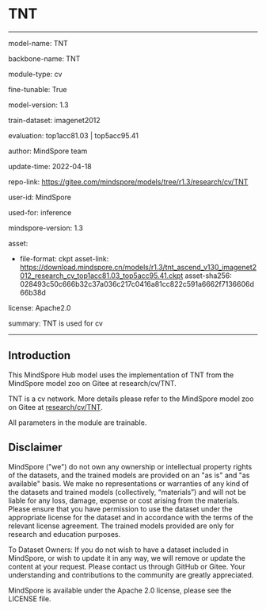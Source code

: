# TNT

---

model-name: TNT

backbone-name: TNT

module-type: cv

fine-tunable: True

model-version: 1.3

train-dataset: imagenet2012

evaluation: top1acc81.03 | top5acc95.41

author: MindSpore team

update-time: 2022-04-18

repo-link: <https://gitee.com/mindspore/models/tree/r1.3/research/cv/TNT>

user-id: MindSpore

used-for: inference

mindspore-version: 1.3

asset:

-
    file-format: ckpt
    asset-link: <https://download.mindspore.cn/models/r1.3/tnt_ascend_v130_imagenet2012_research_cv_top1acc81.03_top5acc95.41.ckpt>
    asset-sha256: 028493c50c666b32c37a036c217c0416a81cc822c591a6662f7136606d66b38d

license: Apache2.0

summary: TNT is used for cv

---

## Introduction

This MindSpore Hub model uses the implementation of TNT from the MindSpore model zoo on Gitee at research/cv/TNT.

TNT is a cv network. More details please refer to the MindSpore model zoo on Gitee at [research/cv/TNT](https://gitee.com/mindspore/models/blob/r1.3/research/cv/TNT/README_CN.md).

All parameters in the module are trainable.

## Disclaimer

MindSpore ("we") do not own any ownership or intellectual property rights of the datasets, and the trained models are provided on an "as is" and "as available" basis. We make no representations or warranties of any kind of the datasets and trained models (collectively, “materials”) and will not be liable for any loss, damage, expense or cost arising from the materials. Please ensure that you have permission to use the dataset under the appropriate license for the dataset and in accordance with the terms of the relevant license agreement. The trained models provided are only for research and education purposes.

To Dataset Owners: If you do not wish to have a dataset included in MindSpore, or wish to update it in any way, we will remove or update the content at your request. Please contact us through GitHub or Gitee. Your understanding and contributions to the community are greatly appreciated.

MindSpore is available under the Apache 2.0 license, please see the LICENSE file.
